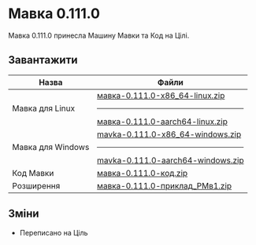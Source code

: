 # Мавка 0.111.0

<subject>Мавка 0.111.0</subject> принесла <subject>Машину Мавки</subject> <keyword>та</keyword> <subject>Код</subject>
на <subject>
Цілі</subject>.

## Завантажити

| Назва             | Файли                                                                                                                                                                                                                       |
|-------------------|-----------------------------------------------------------------------------------------------------------------------------------------------------------------------------------------------------------------------------|
| Мавка для Linux   | [мавка-0.111.0-x86_64-linux.zip](../файли/випуски-мавки/0.111.0/мавка-0.111.0-x86_64-linux.zip)<hr class="table"/>[мавка-0.111.0-aarch64-linux.zip](../файли/випуски-мавки/0.111.0/мавка-0.111.0-aarch64-linux.zip)         |
| Мавка для Windows | [mavka-0.111.0-x86_64-windows.zip](../файли/випуски-мавки/0.111.0/mavka-0.111.0-x86_64-windows.zip)<hr class="table"/>[mavka-0.111.0-aarch64-windows.zip](../файли/випуски-мавки/0.111.0/mavka-0.111.0-aarch64-windows.zip) |
| Код Мавки         | [мавка-0.111.0-код.zip](../файли/випуски-мавки/0.111.0/мавка-0.111.0-код.zip)                                                                                                                                               |
| Розширення        | [мавка-0.111.0-приклад_РМв1.zip](../файли/випуски-мавки/0.111.0/мавка-0.111.0-приклад_РМв1.zip)                                                                                                                             |

## Зміни

- Переписано на <keyword>Ціль</keyword>